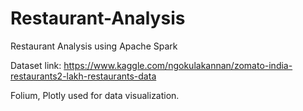 # Restaurant-Analysis
Restaurant Analysis using Apache Spark

Dataset link: https://www.kaggle.com/ngokulakannan/zomato-india-restaurants2-lakh-restaurants-data

Folium, Plotly used for data visualization.
